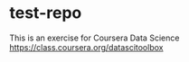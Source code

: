 test-repo
=========

This is an exercise for Coursera Data Science https://class.coursera.org/datascitoolbox
